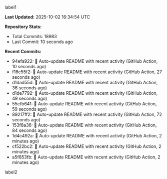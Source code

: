 
label1 
<!-- ACTIVITY_START -->
**Last Updated:** 2025-10-02 16:34:54 UTC

**Repository Stats:**
- Total Commits: 18983
- Last Commit: 10 seconds ago

**Recent Commits:**
- 94efa922: 🤖 Auto-update README with recent activity (GitHub Action, 10 seconds ago)
- f16c55f2: 🤖 Auto-update README with recent activity (GitHub Action, 27 seconds ago)
- d1dad55d: 🤖 Auto-update README with recent activity (GitHub Action, 36 seconds ago)
- d1de7792: 🤖 Auto-update README with recent activity (GitHub Action, 49 seconds ago)
- 55cfb641: 🤖 Auto-update README with recent activity (GitHub Action, 59 seconds ago)
- 89217ff2: 🤖 Auto-update README with recent activity (GitHub Action, 72 seconds ago)
- 153f8a36: 🤖 Auto-update README with recent activity (GitHub Action, 84 seconds ago)
- 1d4c492a: 🤖 Auto-update README with recent activity (GitHub Action, 2 minutes ago)
- cf522bc2: 🤖 Auto-update README with recent activity (GitHub Action, 2 minutes ago)
- a5f853fb: 🤖 Auto-update README with recent activity (GitHub Action, 2 minutes ago)
<!-- ACTIVITY_END -->

label2
